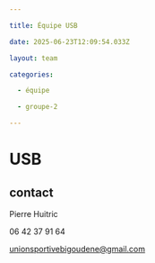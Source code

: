 ```yaml
---

title: Équipe USB

date: 2025-06-23T12:09:54.033Z

layout: team

categories:

  - équipe

  - groupe-2

---
```


# USB



## contact 

Pierre Huitric 

06 42 37 91 64

unionsportivebigoudene@gmail.com

